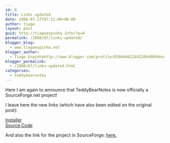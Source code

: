 ```yaml
---
id: 8
title: Links updated
date: 2008-07-27T07:11:00+00:00
author: tiago
layout: post
guid: http://tiagoespinha.info/?p=8
permalink: /2008/07/links-updated/
blogger_blog:
  - www.tiagoespinha.net
blogger_author:
  - Tiago Espinhahttp://www.blogger.com/profile/03044662244226940894noreply@blogger.com
blogger_permalink:
  - /2008/07/links-updated.html
categories:
  - teddybearnotes
---
```

Here I am again to announce that TeddyBearNotes is now officially a SourceForge.net project!

I leave here the new links (which have also been edited on the original post):

[Installer](http://downloads.sourceforge.net/teddybearnotes/TeddyBearNotes-1.1.0-4_setup.zip?use_mirror=osdn)  
[Source Code](http://downloads.sourceforge.net/teddybearnotes/TeddyBearNotes_src_1.1.0-4.7z?use_mirror=osdn)

And also the link for the project in SourceForge: [here.](http://sourceforge.net/projects/teddybearnotes/)